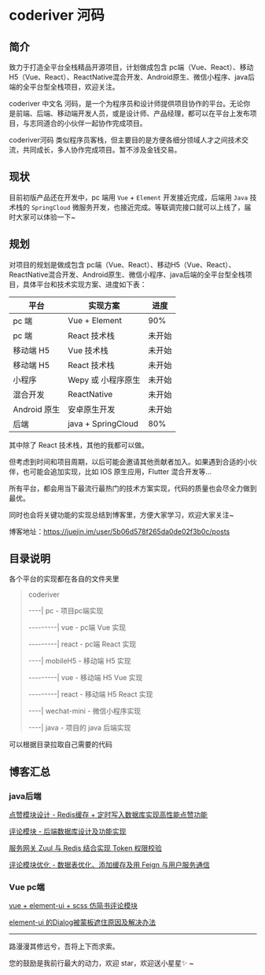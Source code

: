 # coderiver 河码

## 简介

致力于打造全平台全栈精品开源项目，计划做成包含 pc端（Vue、React）、移动H5（Vue、React）、ReactNative混合开发、Android原生、微信小程序、java后端的全平台型全栈项目，欢迎关注。

coderiver 中文名 河码，是一个为程序员和设计师提供项目协作的平台。无论你是前端、后端、移动端开发人员，或是设计师、产品经理，都可以在平台上发布项目，与志同道合的小伙伴一起协作完成项目。

coderiver河码 类似程序员客栈，但主要目的是方便各细分领域人才之间技术交流，共同成长，多人协作完成项目。暂不涉及金钱交易。

## 现状

目前初版产品还在开发中，pc 端用 `Vue` + `Element` 开发接近完成，后端用 `Java` 技术栈的 `SpringCloud` 微服务开发，也接近完成。等联调完接口就可以上线了，届时大家可以体验一下~

## 规划

对项目的规划是做成包含 pc端（Vue、React）、移动H5（Vue、React）、ReactNative混合开发、Android原生、微信小程序、java后端的全平台型全栈项目，具体平台和技术实现方案、进度如下表：

| 平台         | 实现方案           | 进度   |
| ------------ | ------------------ | ------ |
| pc 端        | Vue + Element      | 90%    |
| pc 端        | React 技术栈       | 未开始 |
| 移动端 H5    | Vue 技术栈         | 未开始 |
| 移动端 H5    | React 技术栈       | 未开始 |
| 小程序       | Wepy 或 小程序原生 | 未开始 |
| 混合开发     | ReactNative        | 未开始 |
| Android 原生 | 安卓原生开发       | 未开始 |
| 后端         | java + SpringCloud | 80%    |

其中除了 React 技术栈，其他的我都可以做。

但考虑到时间和项目周期，以后可能会邀请其他贡献者加入。如果遇到合适的小伙伴，也可能会追加实现，比如 IOS 原生应用，Flutter 混合开发等…

所有平台，都会用当下最流行最热门的技术方案实现，代码的质量也会尽全力做到最优。



同时也会将关键功能的实现总结到博客里，方便大家学习，欢迎大家关注~

博客地址：https://juejin.im/user/5b06d578f265da0de02f3b0c/posts

## 目录说明

各个平台的实现都在各自的文件夹里

> coderiver
>
> ----| pc  - 项目pc端实现
>
> ---------| vue -   pc端 Vue 实现
>
> ---------| react -  pc端 React 实现
>
> ----| mobileH5 -  移动端 H5 实现
>
> ---------| vue  -   移动端 H5 Vue 实现
>
> ---------| react  - 移动端 H5 React 实现
>
> ----| wechat-mini  - 微信小程序实现
>
> ----| java -  项目的 java 后端实现

可以根据目录拉取自己需要的代码

## 博客汇总

### java后端

[点赞模块设计 - Redis缓存 + 定时写入数据库实现高性能点赞功能](https://juejin.im/post/5bdc257e6fb9a049ba410098)  

[评论模块 - 后端数据库设计及功能实现](https://juejin.im/post/5be2c213e51d453dfe02d406)

[服务网关 Zuul 与 Redis 结合实现 Token 权限校验](https://juejin.im/post/5bec39206fb9a049e062e4a0)

[评论模块优化 - 数据表优化、添加缓存及用 Feign 与用户服务通信](https://juejin.im/post/5beea202e51d451f5b54cdc4)

### Vue pc端

[vue + element-ui + scss 仿简书评论模块](https://juejin.im/post/5b41fb58f265da0f6d72b917)

[element-ui 的Dialog被蒙板遮住原因及解决办法](https://juejin.im/post/5b3ec5b2f265da0f96286b4f)

---

路漫漫其修远兮，吾将上下而求索。

您的鼓励是我前行最大的动力，欢迎 star，欢迎送小星星✨ ~
